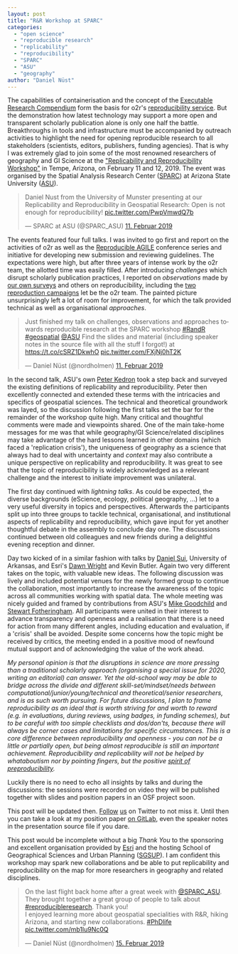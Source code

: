 ```yaml
---
layout: post
title: "R&R Workshop at SPARC"
categories:
  - "open science"
  - "reproducible research"
  - "replicability"
  - "reproducibility"
  - "SPARC"
  - "ASU"
  - "geography"
author: "Daniel Nüst"
---
```


The capabilities of containerisation and the concept of the [Executable Research Compendium](https://doi.org/10.1045/january2017-nuest) form the basis for o2r's [reproducibility service](https://o2r.info/results/).
But the demonstration how latest technology may support a more open and transparent scholarly publication alone is only one half the battle.
Breakthroughs in tools and infrastructure must be accompanied by outreach activities to highlight the need for opening reproducible research to all stakeholders (scientists, editors, publishers, funding agencies).
That is why I was extremely glad to join some of the most renowned researchers of geography and GI Science at the ["Replicability and Reproducibility Workshop"](https://sgsup.asu.edu/sparc/RRWorkshop) in Tempe, Arizona, on February 11 and 12, 2019.
The event was organised by the Spatial Analysis Research Center ([SPARC](https://sgsup.asu.edu/SPARC)) at Arizona State University ([ASU](https://www.asu.edu/)).

<blockquote class="twitter-tweet" data-lang="de"><p lang="en" dir="ltr">Daniel Nust from the University of Munster presenting at our Replicability and Reproducibility in Geospatial Research: Open is not enough for reproducibility! <a href="https://t.co/PwpVmwdQ7b">pic.twitter.com/PwpVmwdQ7b</a></p>&mdash; SPARC at ASU (@SPARC_ASU) <a href="https://twitter.com/SPARC_ASU/status/1095001323299172352?ref_src=twsrc%5Etfw">11. Februar 2019</a></blockquote>
<script async src="https://platform.twitter.com/widgets.js" charset="utf-8"></script>

The events featured<!--more--> four full talks.
I was invited to go first and report on the activities of o2r as well as the [Reproducible AGILE](https://o2r.info/reproducible-agile/) conference series and initiative for developing new submission and reviewing guidelines.
The expectations were high, but after three years of intense work by the o2r team, the allotted time was easily filled.
After introducing _challenges_ which disrupt scholarly publication practices, I reported on _observations_ made by [our own surveys](https://o2r.info/publications/) and others on reproducibility, including the [two reproduction campaigns](https://o2r.info/publications/) let be the o2r team.
The painted picture unsurprisingly left a lot of room for improvement, for which the talk provided technical as well as organisational _approaches_.

<blockquote class="twitter-tweet" data-lang="de"><p lang="en" dir="ltr">Just finished my talk on challenges, observations and approaches towards reproducible research at the SPARC workshop <a href="https://twitter.com/hashtag/RandR?src=hash&amp;ref_src=twsrc%5Etfw">#RandR</a> <a href="https://twitter.com/hashtag/geospatial?src=hash&amp;ref_src=twsrc%5Etfw">#geospatial</a> <a href="https://twitter.com/ASU?ref_src=twsrc%5Etfw">@ASU</a> Find the slides and material (including speaker notes in the source file with all the stuff I forgot!) at <a href="https://t.co/cSRZ1DkwhO">https://t.co/cSRZ1DkwhO</a> <a href="https://t.co/FXjNj0hT2K">pic.twitter.com/FXjNj0hT2K</a></p>&mdash; Daniel Nüst (@nordholmen) <a href="https://twitter.com/nordholmen/status/1095029238132948992?ref_src=twsrc%5Etfw">11. Februar 2019</a></blockquote>

In the second talk, ASU's own [Peter Kedron](https://sgsup.asu.edu/peter-kedron) took a step back and surveyed the existing definitions of replicability and reproducibility.
Peter then excellently connected and extended these terms with the intricacies and specifics of geospatial sciences.
The technical and theoretical groundwork was layed, so the discussion following the first talks set the bar for the remainder of the workshop quite high.
Many critical and thoughtful comments were made and viewpoints shared.
One of the main take-home messages for me was that while geography/GI Science/related disciplines may take advantage of the hard lessons learned in other domains (which faced a 'replication crisis'), the uniqueness of geography as a science that always had to deal with uncertainty and _context_ may also contribute a unique perspective on replicability and reproducibility.
It was great to see that the topic of reproducibility is widely acknowledged as a relevant challenge and the interest to initiate improvement was unilateral.

The first day continued with _lightning talks_.
As could be expected, the diverse backgrounds (eScience, ecology, political geography, ...) let to a very useful diversity in topics and perspectives.
Afterwards the participants split up into three groups to tackle technical, organisational, and institutional aspects of replicability and reproducibility, which gave input for yet another thoughtful debate in the assembly to conclude day one.
The discussions continued between old colleagues and new friends during a delightful evening reception and dinner.

Day two kicked of in a similar fashion with talks by [Daniel Sui](https://directory.uark.edu/people/dsui), University of Arkansas, and Esri's [Dawn Wright](https://en.wikipedia.org/wiki/Dawn_Wright) and Kevin Butler.
Again two very different takes on the topic, with valuable new ideas.
The following discussion was lively and included potential venues for the newly formed group to continue the collaboration, most importantly to increase the awareness of the topic across all communities working with spatial data.
The whole meeting was nicely guided and framed by contributions from ASU's [Mike Goodchild](https://en.wikipedia.org/wiki/Michael_Frank_Goodchild) and [Stewart Fotheringham](https://sgsup.asu.edu/stewart-fotheringham).
All participants were united in their interest to advance transparency and openness and a realisation that there is a need for action from many different angles, including education and evaluation, if a 'crisis' shall be avoided.
Despite some concerns how the topic might be received by critics, the meeting ended in a positive mood of newfound mutual support and of acknowledging the value of the work ahead.

_My personal opinion is that the disruptions in science are more pressing than a traditional scholarly approach (organising a special issue for 2020, writing an editorial) can answer.
Yet the old-school way may be able to bridge across the divide and different skill-set/mindset/needs between computational/junior/young/technical and theoretical/senior researchers, and is as such worth pursuing.
For future discussions, I plan to frame reproducibility as an ideal that is worth striving for and worth to reward (e.g. in evaluations, during reviews, using badges, in funding schemes), but to be careful with too simple checklists and dos/don'ts, because there will always be corner cases and limitations for specific circumstances.
This is a core difference between reproducibility and openness - you can not be a little or partially open, but being almost reproducible is still an important achievement.
Reproducibility and replicability will not be helped by whataboutism nor by pointing fingers, but the positive [spirit of preproducibility](https://doi.org/10.1038/d41586-018-05256-0)._

Luckily there is no need to echo all insights by talks and during the discussions: the sessions were recorded on video they will be published together with slides and position papers in an OSF project soon.
<!-- **[https://osf.io/gvp3q/](https://osf.io/gvp3q/)**. -->
This post will be updated then. [Follow](https://twitter.com/nordholmen) [us](https://twitter.com/o2r_project) on Twitter to not miss it.
Until then you can take a look at my position paper [on GitLab](https://gitlab.com/nuest/rr-geospatial-sparc/), even the speaker notes in the presentation source file if you dare.

This post would be incomplete without a big _Thank You_ to the sponsoring and excellent organisation provided by [Esri](https://www.esri.com/) and the hosting School of Geographical Sciences and Urban Planning ([SGSUP](https://sgsup.asu.edu/)).
I am confident this workshop may spark new collaborations and be able to put replicability and reproducibility on the map for more researchers in geography and related disciplines.

<blockquote class="twitter-tweet" data-lang="de"><p lang="en" dir="ltr">On the last flight back home after a great week with <a href="https://twitter.com/SPARC_ASU?ref_src=twsrc%5Etfw">@SPARC_ASU</a>. They brought together a great group of people to talk about <a href="https://twitter.com/hashtag/reproducibleresearch?src=hash&amp;ref_src=twsrc%5Etfw">#reproducibleresearch</a>. Thank you!<br>I enjoyed learning more about geospatial specialities with R&amp;R, hiking Arizona, and starting new collaborations. <a href="https://twitter.com/hashtag/PhDlife?src=hash&amp;ref_src=twsrc%5Etfw">#PhDlife</a> <a href="https://t.co/mb1lu9Nc0Q">pic.twitter.com/mb1lu9Nc0Q</a></p>&mdash; Daniel Nüst (@nordholmen) <a href="https://twitter.com/nordholmen/status/1096437456583512065?ref_src=twsrc%5Etfw">15. Februar 2019</a></blockquote>
